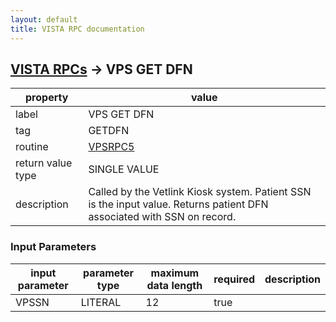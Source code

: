 ```yaml
---
layout: default
title: VISTA RPC documentation
---
```




## [VISTA RPCs](TableOfContent.md) &#8594; VPS GET DFN 

 property | value 
--- | --- 
 label | VPS GET DFN
 tag | GETDFN
 routine | [VPSRPC5](http://code.osehra.org/dox/Routine_VPSRPC5_source.html)
 return value type | SINGLE VALUE
 description | Called by the Vetlink Kiosk system.  Patient SSN is the input value.  Returns patient DFN associated with SSN on record.

### Input Parameters

| input parameter | parameter type | maximum data length | required | description | 
| --- | --- | --- | --- | --- | 
| VPSSN | LITERAL | 12 | true |  | 